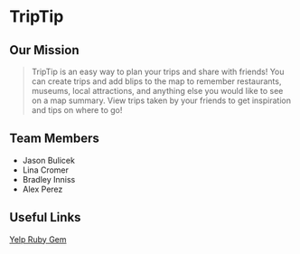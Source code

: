 # TripTip

## Our Mission

>TripTip is an easy way to plan your trips and share with friends! You can create trips and add blips to the map to remember restaurants, museums, local attractions, and anything else you would like to see on a map summary. View trips taken by your friends to get inspiration and tips on where to go!

## Team Members

* Jason Bulicek
* Lina Cromer
* Bradley Inniss
* Alex Perez

## Useful Links
[Yelp Ruby Gem](https://github.com/Yelp/yelp-ruby)
